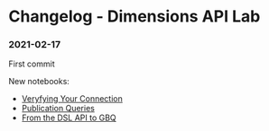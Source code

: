# Changelog - Dimensions API Lab 


### 2021-02-17

First commit 

New notebooks:
* [Veryfying Your Connection](https://digital-science.github.io/dimensions-gbq-lab/cookbooks/1-Verifying-your-connection.html)
* [Publication Queries](https://digital-science.github.io/dimensions-gbq-lab/cookbooks/2-Publications-queries.html)
* [From the DSL API to GBQ](https://digital-science.github.io/dimensions-gbq-lab/cookbooks/3-Using-the-API-with-GBQ.html)